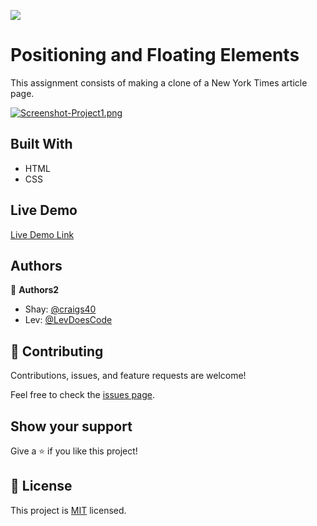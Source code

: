 ![](https://img.shields.io/badge/Microverse-blueviolet)

# Positioning and Floating Elements

This assignment consists of making a clone of a New York Times article page.

[![Screenshot-Project1.png](https://i.postimg.cc/j5MMVjLG/Screenshot-Project1.png)](https://postimg.cc/FdJy3NbZ)

## Built With

- HTML
- CSS

## Live Demo


[Live Demo Link](https://craigs40.github.io/project1_shay-lev/)


## Authors

👤 **Authors2**

- Shay: [@craigs40](https://github.com/craigs40)
- Lev: [@LevDoesCode](https://github.com/LevDoesCode)


## 🤝 Contributing

Contributions, issues, and feature requests are welcome!

Feel free to check the [issues page](https://github.com/craigs40/project1_shay-lev/issues).

## Show your support

Give a ⭐️ if you like this project!


## 📝 License

This project is [MIT](https://opensource.org/licenses/MIT) licensed.

